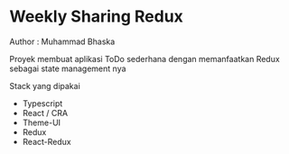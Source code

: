 # Weekly Sharing Redux
Author : Muhammad Bhaska

Proyek membuat aplikasi ToDo sederhana dengan memanfaatkan Redux sebagai state management nya

Stack yang dipakai
- Typescript
- React / CRA
- Theme-UI
- Redux
- React-Redux

